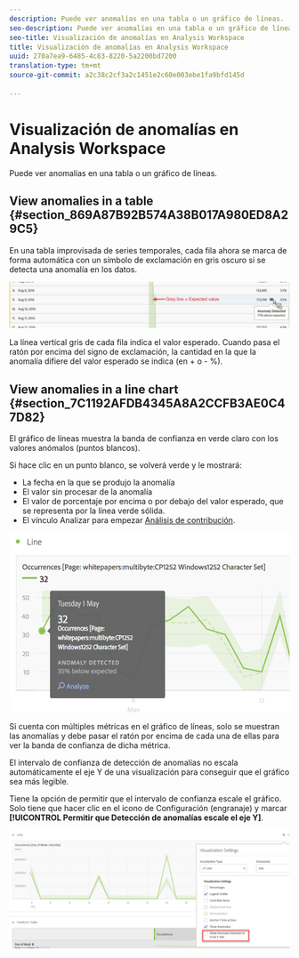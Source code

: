 ```yaml
---
description: Puede ver anomalías en una tabla o un gráfico de líneas.
seo-description: Puede ver anomalías en una tabla o un gráfico de líneas.
seo-title: Visualización de anomalías en Analysis Workspace
title: Visualización de anomalías en Analysis Workspace
uuid: 270a7ea9-6485-4c83-8220-5a2200bd7200
translation-type: tm+mt
source-git-commit: a2c38c2cf3a2c1451e2c60e003ebe1fa9bfd145d

---
```



# Visualización de anomalías en Analysis Workspace

Puede ver anomalías en una tabla o un gráfico de líneas.

## View anomalies in a table {#section_869A87B92B574A38B017A980ED8A29C5}

En una tabla improvisada de series temporales, cada fila ahora se marca de forma automática con un símbolo de exclamación en gris oscuro si se detecta una anomalía en los datos.

![](assets/anomaly_detected.png)

La línea vertical gris de cada fila indica el valor esperado. Cuando pasa el ratón por encima del signo de exclamación, la cantidad en la que la anomalía difiere del valor esperado se indica (en + o - %).

## View anomalies in a line chart {#section_7C1192AFDB4345A8A2CCFB3AE0C47D82}

El gráfico de líneas muestra la banda de confianza en verde claro con los valores anómalos (puntos blancos).

Si hace clic en un punto blanco, se volverá verde y le mostrará:

* La fecha en la que se produjo la anomalía
* El valor sin procesar de la anomalía
* El valor de porcentaje por encima o por debajo del valor esperado, que se representa por la línea verde sólida.
* El vínculo Analizar para empezar [Análisis de contribución](../../../../analyze/analysis-workspace/virtual-analyst/contribution-analysis/ca-tokens.md).

![](assets/anomaly_linechart.png)

Si cuenta con múltiples métricas en el gráfico de líneas, solo se muestran las anomalías y debe pasar el ratón por encima de cada una de ellas para ver la banda de confianza de dicha métrica.

El intervalo de confianza de detección de anomalías no escala automáticamente el eje Y de una visualización para conseguir que el gráfico sea más legible.

Tiene la opción de permitir que el intervalo de confianza escale el gráfico. Solo tiene que hacer clic en el icono de Configuración (engranaje) y marcar **[!UICONTROL Permitir que Detección de anomalías escale el eje Y]**.

![](assets/scale-y-axis.png)

